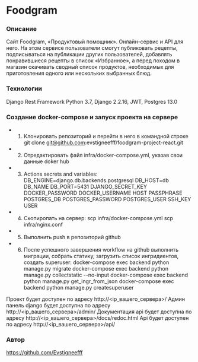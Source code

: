# Foodgram
### Описание
Сайт Foodgram, «Продуктовый помощник». Онлайн-сервис и API для него. На этом сервисе пользователи смогут публиковать рецепты, подписываться на публикации других пользователей, добавлять понравившиеся рецепты в список «Избранное», а перед походом в магазин скачивать сводный список продуктов, необходимых для приготовления одного или нескольких выбранных блюд.
### Технологии
Django Rest Framework
Python 3.7,
Django 2.2.16,
JWT,
Postgres 13.0
### Создание docker-compose и запуск проекта на сервере
 - 1) Клонировать репозиторий и перейти в него в командной строке
git clone git@github.com:evstigneefff/foodgram-project-react.git
 - 2) Отредактировать файл infra/docker-compose.yml,
 указав свои данные doker hub
- 3) Actions secrets and variables:
DB_ENGINE=django.db.backends.postgresql
DB_HOST=db
DB_NAME
DB_PORT=5431
DJANGO_SECRET_KEY
DOCKER_PASSWORD
DOCKER_USERNAME
HOST
PASSPHRASE
POSTGRES_DB
POSTGRES_PASSWORD
POSTGRES_USER
SSH_KEY
USER
 - 4) Скопиропать на сервер:
scp infra/docker-compose.yml
scp infra/nginx.conf
 - 5) Выполнить push в репозиторий github
 - 6) После успешного завершения workflow на github выполнить миграции, собрать статику,
      загрузить список ингридиентов, создать superuser:
docker-compose exec backend python manage.py migrate
docker-compose exec backend python manage.py collectstatic --no-input
docker-compose exec backend python manage.py get_ingr_from_json
docker-compose exec backend python manage.py createsuperuser

Проект будет доступен по адресу http://<ip_вашего_сервера>/
Админ панель django будет доступна по адресу http://<ip_вашего_сервера>/admin/
Документация api будет доступна по адресу http://<ip_вашего_сервера>/docs/redoc.html
Api будет доступен по адресу http://<ip_вашего_сервера>/api/
### Автор
https://github.com/Evstigneefff